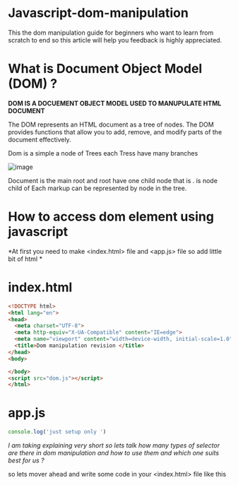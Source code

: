 # Javascript-dom-manipulation
This the dom manipulation guide for beginners who want to learn from scratch to end so this article will help you feedback is highly appreciated.

# What is Document Object Model (DOM) ?

**DOM IS A DOCUEMENT OBJECT MODEL USED TO MANUPULATE HTML DOCUMENT**

The DOM represents an HTML document as a tree of nodes. The DOM provides functions that allow you to add, remove, and modify parts of the document effectively.

Dom is a simple a node of Trees each Tress have many branches

![image](https://user-images.githubusercontent.com/77477530/159030992-805a1944-d536-4e22-9c3b-8740939c209d.png)

Document is the main root and root have one child node that is <html> .<Html> is node child of <document>
Each markup can be represented by node in the tree.
  

# How to access dom element using javascript 
  

*At first you need to make <index.html> file and <app.js> file so add little bit of html *
# index.html
  ```html  
<!DOCTYPE html>
<html lang="en">
<head>
    <meta charset="UTF-8">
    <meta http-equiv="X-UA-Compatible" content="IE=edge">
    <meta name="viewport" content="width=device-width, initial-scale=1.0">
    <title>Dom manipulation revision </title>
</head>
<body>
  
  </body> 
<script src="dom.js"></script>
</html>
```
 # app.js
```js
console.log('just setup only ')
```  

 
  *I am taking explaining very short so lets talk how many types of selector are there in dom manipulation and how to use them  and which one suits best for us ?*
  
  so lets mover ahead and write some code in your <index.html> file like this
  ```
  
  ```
  
  
  
  
